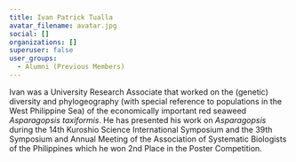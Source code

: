 ```yaml
---
title: Ivan Patrick Tualla
avatar_filename: avatar.jpg
social: []
organizations: []
superuser: false
user_groups:
  - Alumni (Previous Members)
---
```

Ivan was a University Research Associate that worked on the (genetic) diversity and phylogeography (with special reference to populations in the West Philippine Sea) of the economically important red seaweed *Asparagopsis taxiformis*. He has presented his work on *Asparagopsis* during the 14th Kuroshio Science International Symposium and the 39th Symposium and Annual Meeting of the Association of Systematic Biologists of the Philippines which he won 2nd Place in the Poster Competition.
